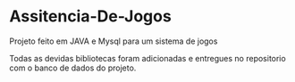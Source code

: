 # Assitencia-De-Jogos
Projeto feito em JAVA e Mysql para um sistema de jogos

Todas as devidas bibliotecas foram adicionadas e entregues no repositorio com o banco de dados do projeto.
